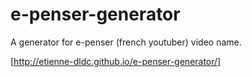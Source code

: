 # e-penser-generator
A generator for e-penser (french youtuber) video name.

[http://etienne-dldc.github.io/e-penser-generator/]
